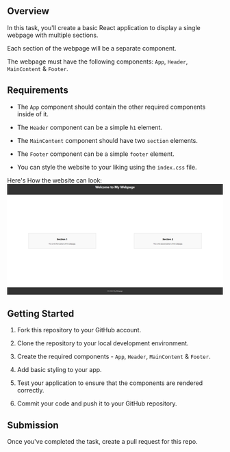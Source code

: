## Overview

In this task, you'll create a basic React application to display a single webpage with multiple sections.

Each section of the webpage will be a separate component.

The webpage must have the following components:
`App`, `Header`, `MainContent` & `Footer`.

## Requirements

- The `App` component should contain the other required components inside of it.

- The `Header` component can be a simple `h1` element.

- The `MainContent` component should have two `section` elements.

- The `Footer` component can be a simple `footer` element.

- You can style the website to your liking using the `index.css` file.

Here's How the website can look:
<img src="./result.png">

## Getting Started

1.  Fork this repository to your GitHub account.

2.  Clone the repository to your local development environment.

3.  Create the required components - `App`, `Header`, `MainContent` & `Footer`.

4.  Add basic styling to your app.

5.  Test your application to ensure that the components are rendered correctly.

6.  Commit your code and push it to your GitHub repository.

## Submission

Once you've completed the task, create a pull request for this repo.
